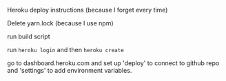 Heroku deploy instructions (because I forget every time)

Delete yarn.lock (because I use npm)

run build script 

run `heroku login` and then `heroku create`

go to dashboard.heroku.com and set up 'deploy' to connect to github repo and 'settings' to add environment variables.


